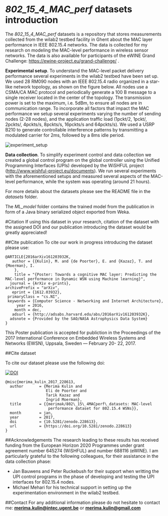 # *802_15_4_MAC_perf* datasets introduction

The *802_15_4_MAC_perf* datasets is a repository that stores measurements collected from the wilab2 testbed facility in Ghent about the MAC layer performance in IEEE 802.15.4 networks. The data is collected for my research on modeling the MAC-level performance in wireless sensor networks.
The data is also available for participants of the eWINE Grand Challenge: https://ewine-project.eu/grand-challenge/ .


**Experimental setup**.
To  understand  the  MAC-level packet delivery  performance several experiments in the wilab2 testbed have been set up.
We used 28 RM090 nodes with an IEEE 802.15.4 radio organized in a star-like network topology, as shown on the figure below. All nodes use a CSMA/CA MAC protocol and periodically generate a 100 B message to a single receiver located in the center of the topology. The transmission power  is  set  to  the  maximum, i.e. 5dBm,  to  ensure all nodes are in communication range.  To incorporate all factors that impact the MAC performance we setup several experiments varying the number of sending nodes (2-28 nodes), and the application traffic load (1pckt/2, 1pckt/, 2pckts/, 4pckts/s, 8pckts/s, 16pckts/s and 64pckts/s).
We used a USRP B210 to generate controllable interference patterns by transmitting a modulated carrier for 2ms, followed by a 8ms idle period.

![experiment_setup](https://cloud.githubusercontent.com/assets/7999611/21597995/51e8ae4a-d154-11e6-8984-554d0109b8b1.png)

**Data collection**.
To simplify experiment control and data collection we created a global control program on the global controller using the Unified Programming Interfaces (UPIs) developed by the WiSHFUL project (http://www.wishful-project.eu/documents). We  run  several  experiments  with  the  aforementioned setups and measured several aspects of the MAC-level
performance, while the system was operating (around 21 hours).

For more details about the datasets please see the README file in the *datasets* folder. 

The *ML_model* folder contains the trained model from the publication in form of a Java binary serialized object exported from Weka.

#Citation
If using this dataset in your research, citation of the dataset with the assigned DOI and our publication introducing the dataset would be greatly appreciated! 

##Cite publication
To cite our work in progress introducing the dataset please use:

```
@ARTICLE{2016arXiv161203932K,
   author = {{Kulin}, M. and {de Poorter}, E. and {Kazaz}, T. and {Moerman}, I.
	},
    title = "{Poster: Towards a cognitive MAC layer: Predicting the MAC-level performance in Dynamic WSN using Machine learning}",
  journal = {ArXiv e-prints},
archivePrefix = "arXiv",
   eprint = {1612.03932},
 primaryClass = "cs.NI",
 keywords = {Computer Science - Networking and Internet Architecture},
     year = 2016,
    month = dec,
   adsurl = {http://adsabs.harvard.edu/abs/2016arXiv161203932K},
  adsnote = {Provided by the SAO/NASA Astrophysics Data System}
}
```
This Poster publication is accepted for publiction in the Proceedings of the 2017 International Conference on Embedded Wireless Systems and Networks (EWSN), Uppsala, Sweden — February  20- 22, 2017.

##Cite dataset

To cite our dataset please use the following doi: 

[![DOI](https://zenodo.org/badge/DOI/10.5281/zenodo.228613.svg)](https://doi.org/10.5281/zenodo.228613)


```
@misc{merima_kulin_2017_228613,
  author       = {Merima Kulin and
                  Eli de Poorter and
                  Tarik Kazaz and
                  Ingrid Moerman},
  title        = {{merimak/802\_15\_4MACperf\_datasets: MAC-level 
                   performance dataset for 802.15.4 WSNs}},
  month        = jan,
  year         = 2017,
  doi          = {10.5281/zenodo.228613},
  url          = {https://doi.org/10.5281/zenodo.228613}
}

```

##Acknowledgements
The research leading to these results has received funding from the European Horizon 2020 Programmes under grant agreement number 645274 (WiSHFUL) and number 688116 (eWINE).
I am particularly grateful to the following colleagues, for their assistance in the data collection phase:
* Jan Bauwens and Peter Ruckebush for their support when writting the UPI control programs in the phase of developing and testing the UPI interfaces for 802.15.4 nodes.
* Michael Mehari for his technical support in setting up the experimentation environment in the wilab2 testbed.

##Contact
For any additional information please do not hesitate to contact me:
**merima.kulin@intec.ugent.be** or **merima.kulin@gmail.com**
